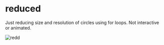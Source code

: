 # reduced
Just reducing size and resolution of circles using for loops.
Not interactive or animated.


![redd](https://user-images.githubusercontent.com/81096386/141750647-b3f21faf-6f9b-4265-9a0b-f0cbf5e95ec5.png)
